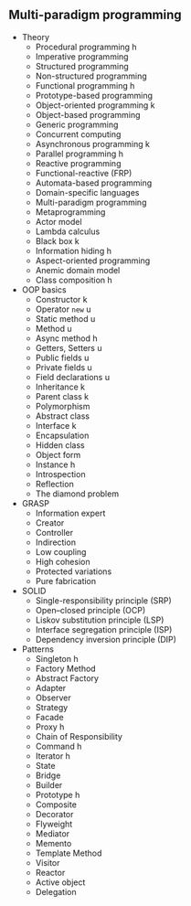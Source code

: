 ## Multi-paradigm programming

- Theory
  - Procedural programming h
  - Imperative programming
  - Structured programming
  - Non-structured programming
  - Functional programming h
  - Prototype-based programming 
  - Object-oriented programming k
  - Object-based programming
  - Generic programming
  - Concurrent computing
  - Asynchronous programming k
  - Parallel programming h
  - Reactive programming
  - Functional-reactive (FRP)
  - Automata-based programming
  - Domain-specific languages
  - Multi-paradigm programming
  - Metaprogramming
  - Actor model
  - Lambda calculus
  - Black box k
  - Information hiding h
  - Aspect-oriented programming
  - Anemic domain model
  - Class composition h
- OOP basics
  - Constructor k
  - Operator `new` u
  - Static method u
  - Method u
  - Async method h
  - Getters, Setters u
  - Public fields u
  - Private fields u
  - Field declarations u
  - Inheritance k
  - Parent class k
  - Polymorphism
  - Abstract class
  - Interface k
  - Encapsulation
  - Hidden class
  - Object form
  - Instance h
  - Introspection
  - Reflection
  - The diamond problem
- GRASP
  - Information expert
  - Creator
  - Controller
  - Indirection
  - Low coupling
  - High cohesion
  - Protected variations
  - Pure fabrication
- SOLID
  - Single-responsibility principle (SRP)
  - Open–closed principle (OCP)
  - Liskov substitution principle (LSP)
  - Interface segregation principle (ISP)
  - Dependency inversion principle (DIP)
- Patterns
  - Singleton h
  - Factory Method
  - Abstract Factory
  - Adapter
  - Observer
  - Strategy
  - Facade
  - Proxy h
  - Chain of Responsibility
  - Command h
  - Iterator h
  - State
  - Bridge
  - Builder
  - Prototype h
  - Composite
  - Decorator
  - Flyweight
  - Mediator
  - Memento
  - Template Method
  - Visitor
  - Reactor
  - Active object
  - Delegation
